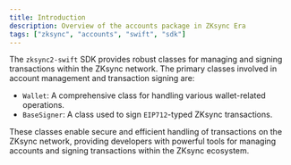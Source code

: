 ```yaml
---
title: Introduction
description: Overview of the accounts package in ZKsync Era
tags: ["zksync", "accounts", "swift", "sdk"]
---
```


The `zksync2-swift` SDK provides robust classes for managing and signing transactions within the ZKsync network. The
primary classes involved in account management and transaction signing are:

- `Wallet`: A comprehensive class for handling various wallet-related operations.
- `BaseSigner`: A class used to sign `EIP712`-typed ZKsync transactions.

These classes enable secure and efficient handling of transactions on the ZKsync network, providing developers with
powerful tools for managing accounts and signing transactions within the ZKsync ecosystem.
